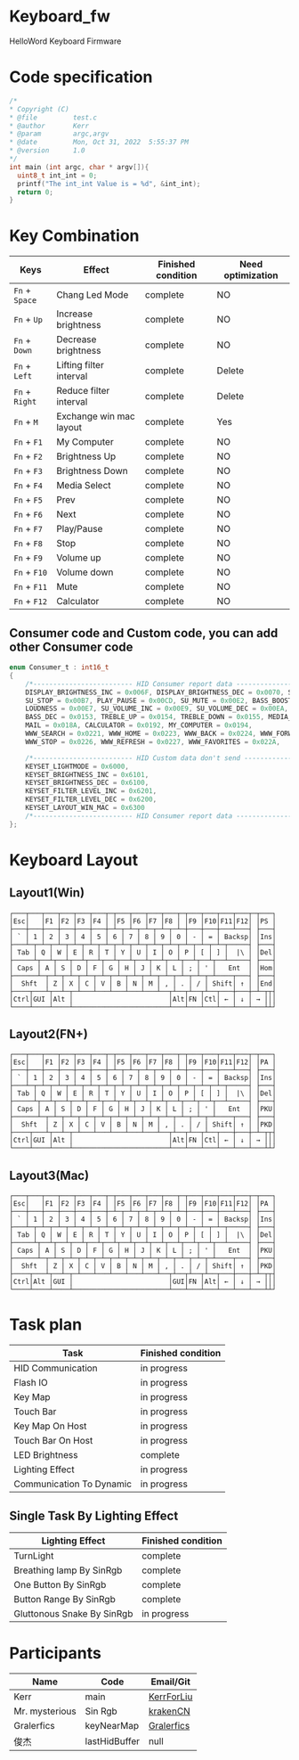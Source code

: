# Keyboard_fw
HelloWord Keyboard Firmware
# Code specification
```C
/*
* Copyright (C)
* @file         test.c
* @author       Kerr
* @param        argc,argv
* @date         Mon, Oct 31, 2022  5:55:37 PM
* @version      1.0
*/
int main (int argc, char * argv[]){
  uint8_t int_int = 0;
  printf("The int_int Value is = %d", &int_int);
  return 0;
}
```

# Key Combination
|Keys|Effect|Finished condition|Need optimization|
|---|---|---|---|
|`Fn` + `Space`|Chang Led Mode|complete|NO|
|`Fn` + `Up`|Increase brightness|complete|NO|
|`Fn` + `Down`|Decrease brightness|complete|NO|
|`Fn` + `Left`|Lifting filter interval|complete|Delete|
|`Fn` + `Right`|Reduce filter interval|complete|Delete|
|`Fn` + `M`|Exchange win mac layout|complete|Yes|
|`Fn` + `F1`|My Computer|complete|NO|
|`Fn` + `F2`|Brightness Up|complete|NO|
|`Fn` + `F3`|Brightness Down|complete|NO|
|`Fn` + `F4`|Media Select|complete|NO|
|`Fn` + `F5`|Prev|complete|NO|
|`Fn` + `F6`|Next|complete|NO|
|`Fn` + `F7`|Play/Pause|complete|NO|
|`Fn` + `F8`|Stop|complete|NO|
|`Fn` + `F9`|Volume up|complete|NO|
|`Fn` + `F10`|Volume down|complete|NO|
|`Fn` + `F11`|Mute|complete|NO|
|`Fn` + `F12`|Calculator|complete|NO|

## Consumer code and Custom code, you can add other Consumer code

```c
enum Consumer_t : int16_t
{
	/*------------------------- HID Consumer report data -------------------------*/
	DISPLAY_BRIGHTNESS_INC = 0x006F, DISPLAY_BRIGHTNESS_DEC = 0x0070, SCAN_NEXT_TRACK = 0x00B5, SCAN_PREV_TRACK = 0x00B6,
	SU_STOP = 0x00B7, PLAY_PAUSE = 0x00CD, SU_MUTE = 0x00E2, BASS_BOOST = 0x00E5,
	LOUDNESS = 0x00E7, SU_VOLUME_INC = 0x00E9, SU_VOLUME_DEC = 0x00EA, BASS_INC = 0x0152,
	BASS_DEC = 0x0153, TREBLE_UP = 0x0154, TREBLE_DOWN = 0x0155, MEDIA_SELECT = 0x0183,
	MAIL = 0x018A, CALCULATOR = 0x0192, MY_COMPUTER = 0x0194,
	WWW_SEARCH = 0x0221, WWW_HOME = 0x0223, WWW_BACK = 0x0224, WWW_FORWARD = 0x0225,
	WWW_STOP = 0x0226, WWW_REFRESH = 0x0227, WWW_FAVORITES = 0x022A,

	/*------------------------- HID Custom data don't send -------------------------*/
	KEYSET_LIGHTMODE = 0x6000,
	KEYSET_BRIGHTNESS_INC = 0x6101,
	KEYSET_BRIGHTNESS_DEC = 0x6100,
	KEYSET_FILTER_LEVEL_INC = 0x6201,
	KEYSET_FILTER_LEVEL_DEC = 0x6200,
	KEYSET_LAYOUT_WIN_MAC = 0x6300
	/*------------------------- HID Consumer report data -------------------------*/
};
```

# Keyboard Layout

## Layout1(Win)

```shell
┌───┬───┬───┬───┬───┬───┬─┬───┬───┬───┬───┬─┬───┬───┬───┬───┬─┬───┐
│Esc│   │F1 │F2 │F3 │F4 │ │F5 │F6 │F7 │F8 │ │F9 │F10│F11│F12│ │PS │
├───┼───┼───┼───┼───┼───┼─┴─┬─┴─┬─┴─┬─┴─┬─┴─┼───┼───┼───┴───┤ ├───┤
│ ` │ 1 │ 2 │ 3 │ 4 │ 5 │ 6 │ 7 │ 8 │ 9 │ 0 │ - │ = │ Backsp│ │Ins│
├───┴─┬─┴─┬─┴─┬─┴─┬─┴─┬─┴─┬─┴─┬─┴─┬─┴─┬─┴─┬─┴─┬─┴─┬─┴─┬─────┤ ├───┤
│ Tab │ Q │ W │ E │ R │ T │ Y │ U │ I │ O │ P │ [ │ ] │  |\ │ │Del│
├─────┴┬──┴┬──┴┬──┴┬──┴┬──┴┬──┴┬──┴┬──┴┬──┴┬──┴┬──┴┬──┴─────┤ ├───┤
│ Caps │ A │ S │ D │ F │ G │ H │ J │ K │ L │ ; │ ' │   Ent  │ │Hom│
├──────┴─┬─┴─┬─┴─┬─┴─┬─┴─┬─┴─┬─┴─┬─┴─┬─┴─┬─┴─┬─┴─┬─┴────┬───┤ ├───┤
│  Shft  │ Z │ X │ C │ V │ B │ N │ M │ , │ . │ / │ Shift│ ↑ │ │End│
├────┬───┴┬──┴─┬─┴───┴───┴───┴───┴───┴──┬┴──┬┴──┬┴──┬───┼───┼─┴─┬┬┤
│Ctrl│GUI │Alt │                        │Alt│FN │Ctl│ ← │ ↓ │ → │││
└────┴────┴────┴────────────────────────┴───┴───┴───┴───┴───┴───┴┴┘
```

## Layout2(FN+)

```shell
┌───┬───┬───┬───┬───┬───┬─┬───┬───┬───┬───┬─┬───┬───┬───┬───┬─┬───┐
│Esc│   │F1 │F2 │F3 │F4 │ │F5 │F6 │F7 │F8 │ │F9 │F10│F11│F12│ │PA │
├───┼───┼───┼───┼───┼───┼─┴─┬─┴─┬─┴─┬─┴─┬─┴─┼───┼───┼───┴───┤ ├───┤
│ ` │ 1 │ 2 │ 3 │ 4 │ 5 │ 6 │ 7 │ 8 │ 9 │ 0 │ - │ = │ Backsp│ │Ins│
├───┴─┬─┴─┬─┴─┬─┴─┬─┴─┬─┴─┬─┴─┬─┴─┬─┴─┬─┴─┬─┴─┬─┴─┬─┴─┬─────┤ ├───┤
│ Tab │ Q │ W │ E │ R │ T │ Y │ U │ I │ O │ P │ [ │ ] │  |\ │ │Del│
├─────┴┬──┴┬──┴┬──┴┬──┴┬──┴┬──┴┬──┴┬──┴┬──┴┬──┴┬──┴┬──┴─────┤ ├───┤
│ Caps │ A │ S │ D │ F │ G │ H │ J │ K │ L │ ; │ ' │   Ent  │ │PKU│
├──────┴─┬─┴─┬─┴─┬─┴─┬─┴─┬─┴─┬─┴─┬─┴─┬─┴─┬─┴─┬─┴─┬─┴────┬───┤ ├───┤
│  Shft  │ Z │ X │ C │ V │ B │ N │ M │ , │ . │ / │ Shift│ ↑ │ │PKD│
├────┬───┴┬──┴─┬─┴───┴───┴───┴───┴───┴──┬┴──┬┴──┬┴──┬───┼───┼─┴─┬┬┤
│Ctrl│GUI │Alt │                        │Alt│FN │Ctl│ ← │ ↓ │ → │││
└────┴────┴────┴────────────────────────┴───┴───┴───┴───┴───┴───┴┴┘
```

## Layout3(Mac)

```shell
┌───┬───┬───┬───┬───┬───┬─┬───┬───┬───┬───┬─┬───┬───┬───┬───┬─┬───┐
│Esc│   │F1 │F2 │F3 │F4 │ │F5 │F6 │F7 │F8 │ │F9 │F10│F11│F12│ │PA │
├───┼───┼───┼───┼───┼───┼─┴─┬─┴─┬─┴─┬─┴─┬─┴─┼───┼───┼───┴───┤ ├───┤
│ ` │ 1 │ 2 │ 3 │ 4 │ 5 │ 6 │ 7 │ 8 │ 9 │ 0 │ - │ = │ Backsp│ │Ins│
├───┴─┬─┴─┬─┴─┬─┴─┬─┴─┬─┴─┬─┴─┬─┴─┬─┴─┬─┴─┬─┴─┬─┴─┬─┴─┬─────┤ ├───┤
│ Tab │ Q │ W │ E │ R │ T │ Y │ U │ I │ O │ P │ [ │ ] │  |\ │ │Del│
├─────┴┬──┴┬──┴┬──┴┬──┴┬──┴┬──┴┬──┴┬──┴┬──┴┬──┴┬──┴┬──┴─────┤ ├───┤
│ Caps │ A │ S │ D │ F │ G │ H │ J │ K │ L │ ; │ ' │   Ent  │ │PKU│
├──────┴─┬─┴─┬─┴─┬─┴─┬─┴─┬─┴─┬─┴─┬─┴─┬─┴─┬─┴─┬─┴─┬─┴────┬───┤ ├───┤
│  Shft  │ Z │ X │ C │ V │ B │ N │ M │ , │ . │ / │ Shift│ ↑ │ │PKD│
├────┬───┴┬──┴─┬─┴───┴───┴───┴───┴───┴──┬┴──┬┴──┬┴──┬───┼───┼─┴─┬┬┤
│Ctrl│Alt │GUI │                        │GUI│FN │Alt│ ← │ ↓ │ → │││
└────┴────┴────┴────────────────────────┴───┴───┴───┴───┴───┴───┴┴┘
```

# Task plan
|Task|Finished condition|
|---|---|
|HID Communication|in progress|
|Flash IO|in progress|
|Key Map|in progress|
|Touch Bar|in progress|
|Key Map On Host|in progress|
|Touch Bar On Host|in progress|
|LED Brightness|complete|
|Lighting Effect|in progress|
|Communication To Dynamic|in progress|

## Single Task By Lighting Effect
|Lighting Effect|Finished condition|
|---|---|
|TurnLight|complete|
|Breathing lamp By SinRgb|complete|
|One Button By SinRgb|complete|
|Button Range By SinRgb|complete|
|Gluttonous Snake By SinRgb|in progress|

# Participants
|Name|Code|Email/Git|
|---|---|---|
|Kerr|main|[KerrForLiu](KerrForLiu@gmail.com)|
|Mr. mysterious|Sin Rgb|[krakenCN](https://github.com/krakenCN)|
|Gralerfics|keyNearMap|[Gralerfics](https://github.com/Gralerfics)|
|俊杰|lastHidBuffer|null|
